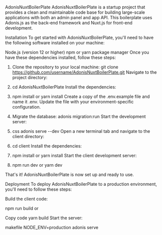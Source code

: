 AdonisNuxtBoilerPlate
AdonisNuxtBoilerPlate is a startup project that provides a clean and maintainable code base for building large-scale applications with both an admin panel and app API. This boilerplate uses Adonis.js as the back-end framework and Nuxt.js for front-end development.

Installation
To get started with AdonisNuxtBoilerPlate, you'll need to have the following software installed on your machine:

Node.js (version 12 or higher)
npm or yarn package manager
Once you have these dependencies installed, follow these steps:

1. Clone the repository to your local machine:
git clone https://github.com/username/AdonisNuxtBoilerPlate.git
Navigate to the project directory:

2. cd AdonisNuxtBoilerPlate
Install the dependencies:

3. npm install
or
yarn install
Create a copy of the .env.example file and name it .env. Update the file with your environment-specific configuration.

4. Migrate the database:
adonis migration:run
Start the development server:

5. css
adonis serve --dev
Open a new terminal tab and navigate to the client directory:

6. cd client
Install the dependencies:

7. npm install
or
yarn install
Start the client development server:

9. npm run dev
or
yarn dev

That's it! AdonisNuxtBoilerPlate is now set up and ready to use.

Deployment
To deploy AdonisNuxtBoilerPlate to a production environment, you'll need to follow these steps:

Build the client code:

npm run build
or

Copy code
yarn build
Start the server:

makefile
NODE_ENV=production adonis serve
